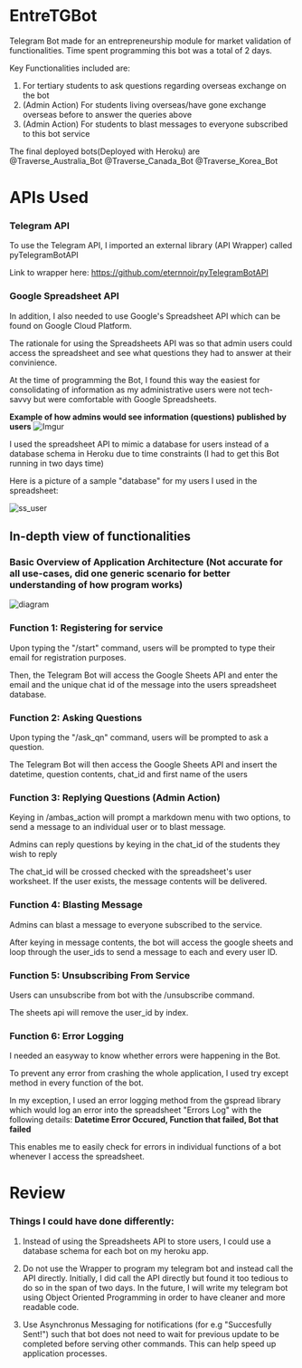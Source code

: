 # EntreTGBot
Telegram Bot made for an entrepreneurship module for market validation of functionalities. Time spent programming this bot was a total of 2 days.

Key Functionalities included are:
1) For tertiary students to ask questions regarding overseas exchange on the bot
2) (Admin Action) For students living overseas/have gone exchange overseas before to answer the queries above
3) (Admin Action) For students to blast messages to everyone subscribed to this bot service


The final deployed bots(Deployed with Heroku) are 
@Traverse_Australia_Bot
@Traverse_Canada_Bot
@Traverse_Korea_Bot

# APIs Used

### Telegram API
To use the Telegram API, I imported an external library (API Wrapper) called pyTelegramBotAPI

Link to wrapper here: https://github.com/eternnoir/pyTelegramBotAPI

### Google Spreadsheet API

In addition, I also needed to use Google's Spreadsheet API which can be found on Google Cloud Platform.

The rationale for using the Spreadsheets API was so that admin users could access the spreadsheet and see what questions they had to answer at their convinience. 

At the time of programming the Bot, I found this way the easiest for consolidating of information as my administrative users were not tech-savvy but were comfortable with Google Spreadsheets. 

__Example of how admins would see information (questions) published by users__
![Imgur](https://i.imgur.com/ZX2BCMB.png "Imgur")

I used the spreadsheet API to mimic a database for users instead of a database schema in Heroku due to time constraints (I had to get this Bot running in two days time)

Here is a picture of a sample "database" for my users I used in the spreadsheet:

![ss_user](https://i.imgur.com/qmRz8JN.png?2 "ss_user")  

## In-depth view of functionalities 

### Basic Overview of Application Architecture (Not accurate for all use-cases, did one generic scenario for better understanding of how program works)

![diagram](https://i.imgur.com/pT2XHmt.png "diagram")

### Function 1: Registering for service

Upon typing the "/start" command, users will be prompted to type their email for registration purposes.

Then, the Telegram Bot will access the Google Sheets API and enter the email and the unique chat id of the message into the users spreadsheet database.

### Function 2: Asking Questions

Upon typing the "/ask_qn" command, users will be prompted to ask a question.

The Telegram Bot will then access the Google Sheets API and insert the datetime, question contents, chat_id and first name of the users

### Function 3: Replying Questions (Admin Action)
Keying in /ambas_action will prompt a markdown menu with two options, to send a message to an individual user or to blast message.

Admins can reply questions by keying in the chat_id of the students they wish to reply 

The chat_id will be crossed checked with the spreadsheet's user worksheet. If the user exists, the message contents will be delivered.

### Function 4: Blasting Message

Admins can blast a message to everyone subscribed to the service. 

After keying in message contents, the bot will access the google sheets and loop through the user_ids to send a message to each and every user ID.

### Function 5: Unsubscribing From Service

Users can unsubscribe from bot with the /unsubscribe command. 

The sheets api will remove the user_id by index.

### Function 6: Error Logging

I needed an easyway to know whether errors were happening in the Bot.

To prevent any error from crashing the whole application, I used try except method in every function of the bot. 

In my exception, I used an error logging method from the gspread library which would log an error into the spreadsheet "Errors Log" with the following details: __Datetime Error Occured, Function that failed, Bot that failed__

This enables me to easily check for errors in individual functions of a bot whenever I access the spreadsheet.

# Review

### Things I could have done differently:

1. Instead of using the Spreadsheets API to store users, I could use a database schema for each bot on my heroku app. 

2. Do not use the Wrapper to program my telegram bot and instead call the API directly. Initially, I did call the API directly but found it too tedious to do so in the span of two days. In the future, I will write my telegram bot using Object Oriented Programming in order to have cleaner and more readable code.

3. Use Asynchronus Messaging for notifications (for e.g "Succesfully Sent!") such that bot does not need to wait for previous update to be completed before serving other commands. This can help speed up application processes.
